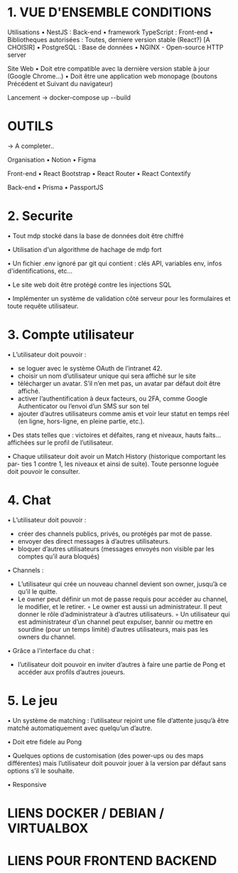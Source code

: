 
# 1. VUE D'ENSEMBLE CONDITIONS

Utilisations
    • NestJS : Back-end
    • framework TypeScript : Front-end
    • Bibliotheques autorisées : Toutes, derniere version stable (React?) [A CHOISIR]
    • PostgreSQL : Base de données
    • NGINX - Open-source HTTP server

Site Web
    • Doit etre compatible avec la dernière version stable à jour (Google Chrome...)
    • Doit être une application web monopage (boutons Précédent et Suivant du navigateur)

Lancement
    -> docker-compose up --build

# OUTILS

-> A completer..

Organisation
    • Notion
    • Figma

Front-end
    • React Bootstrap
    • React Router
    • React Contextify

Back-end
    • Prisma
    • PassportJS

# 2. Securite

• Tout mdp stocké dans la base de données doit être chiffré

• Utilisation d'un algorithme de hachage de mdp fort

• Un fichier .env ignoré par git qui contient : clés API, variables env, infos d'identifications, etc...

• Le site web doit être protégé contre les injections SQL

• Implémenter un système de validation côté serveur pour les formulaires et toute requête utilisateur.

# 3. Compte utilisateur

• L’utilisateur doit pouvoir :
- se loguer avec le système OAuth de l’intranet 42.
- choisir un nom d’utilisateur unique qui sera affiché sur le site
- télécharger un avatar. S’il n’en met pas, un avatar par défaut doit être affiché.
- activer l’authentification à deux facteurs, ou 2FA, comme Google Authenticator ou l’envoi d’un SMS sur son tel
- ajouter d’autres utilisateurs comme amis et voir leur statut en temps réel (en ligne, hors-ligne, en pleine partie, etc.).

• Des stats telles que : victoires et défaites, rang et niveaux, hauts faits... affichées sur le profil de l’utilisateur.

• Chaque utilisateur doit avoir un Match History (historique comportant les par-
ties 1 contre 1, les niveaux et ainsi de suite). Toute personne loguée doit pouvoir
le consulter.

# 4. Chat

• L’utilisateur doit pouvoir :
- créer des channels publics, privés, ou protégés par mot de passe.
- envoyer des direct messages à d’autres utilisateurs.
- bloquer d’autres utilisateurs (messages envoyés non visible par les comptes qu’il aura bloqués)

• Channels :
- L’utilisateur qui crée un nouveau channel devient son owner, jusqu’à ce qu’il le quitte.
- Le owner peut définir un mot de passe requis pour accéder au channel, le modifier, et le retirer.
◦ Le owner est aussi un administrateur. Il peut donner le rôle d’administrateur à d’autres utilisateurs.
◦ Un utilisateur qui est administrateur d’un channel peut expulser, bannir ou
mettre en sourdine (pour un temps limité) d’autres utilisateurs, mais pas les
owners du channel.

• Grâce a l'interface du chat :
- l’utilisateur doit pouvoir en inviter d’autres à faire une partie de Pong et accéder aux profils d’autres
joueurs.

# 5. Le jeu

• Un système de matching : l’utilisateur rejoint une file d’attente jusqu’à être matché automatiquement avec quelqu’un d’autre.

• Doit etre fidele au Pong

• Quelques options de customisation (des power-ups ou des maps différentes) mais l’utilisateur doit pouvoir jouer à la version par défaut sans options s’il le souhaite.

• Responsive

# LIENS DOCKER / DEBIAN / VIRTUALBOX

# LIENS POUR FRONTEND BACKEND

